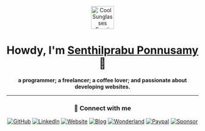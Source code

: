 <p align="center">
    <img src="https://emojis.slackmojis.com/emojis/images/1531849430/4246/blob-sunglasses.gif?1531849430" width="60" alt="Cool Sunglasses Emoji" />
</p>

<h1 align="center">
    Howdy, I'm <a href="https://www.senthilprabu.in/" target="_blank">Senthilprabu Ponnusamy</a> 👋
</h1>

<p align="center">
    <b>a programmer; a freelancer; a coffee lover; and passionate about developing websites.</b>
</p>

---

<h3 align="center">🚀 Connect with me</h3>

<p align="center">
    <a href="https://github.com/iamsenthilprabu" target="_blank">
        <img src="https://img.shields.io/badge/GitHub-181717?style=for-the-badge&logo=github&logoColor=white" alt="GitHub"/></a>
    <a href="https://www.linkedin.com/in/iamsenthilprabu/" target="_blank">
        <img src="https://img.shields.io/badge/LinkedIn-0077B5?style=for-the-badge&logo=linkedin&logoColor=white" alt="LinkedIn"/></a>
    <a href="https://www.senthilprabu.in/" target="_blank">
        <img src="https://img.shields.io/badge/Website-0F9D58?style=for-the-badge&logo=firefox-browser&logoColor=white" alt="Website"/></a>
    <a href="https://blog.senthilprabu.in/" target="_blank">
        <img src="https://img.shields.io/badge/Blog-FF5722?style=for-the-badge&logo=hashnode&logoColor=white" alt="Blog"/></a>
    <a href="https://wonderland.senthilprabu.in/" target="_blank">
        <img src="https://img.shields.io/badge/Wonderland-8E24AA?style=for-the-badge&logo=magic-the-gathering&logoColor=white" alt="Wonderland"/></a>
    <a href="https://www.paypal.com/paypalme/senthilprabu" target="_blank">
        <img src="https://img.shields.io/badge/Paypal-00457C?style=for-the-badge&logo=paypal&logoColor=white" alt="Paypal"/></a>
    <a href="https://github.com/sponsors/iamsenthilprabu" target="_blank">
        <img src="https://img.shields.io/badge/Sponsor-E4405F?style=for-the-badge&logo=githubsponsors&logoColor=white" alt="Sponsor"/></a>
</p>
